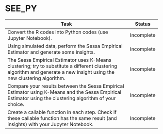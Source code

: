 # SEE_PY
| Task | Status |
|--------------------------------|------------|
| Convert the R codes into Python codes (use Jupyter Notebook). | Incomplete |
| Using simulated data, perform the Sessa Empirical Estimator and generate some insights. | Incomplete |
| The Sessa Empirical Estimator uses K-Means clustering; try to substitute a different clustering algorithm and generate a new insight using the new clustering algorithm. | Incomplete |
| Compare your results between the Sessa Empirical Estimator using K-Means and the Sessa Empirical Estimator using the clustering algorithm of your choice. | Incomplete |
| Create a callable function in each step. Check if these callable function has the same result (and insights) with your Jupyter Notebook. | Incomplete |
